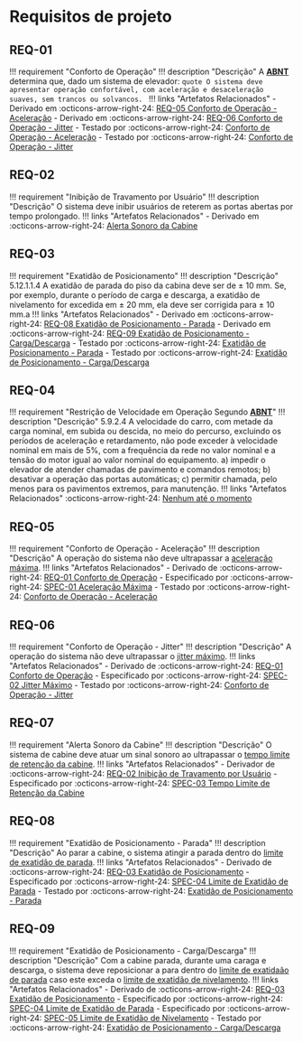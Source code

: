 # Requisitos de projeto

## REQ-01

!!! requirement "Conforto de Operação"
    !!! description "Descrição"
        A <u>__ABNT__</u> determina que, dado um sistema de elevador:
        ```quote
        O sistema deve apresentar operação confortável, com
        aceleração e desaceleração suaves, sem trancos ou solvancos.
        ```
    !!! links "Artefatos Relacionados"
        - Derivado em :octicons-arrow-right-24: [REQ-05 Conforto de Operação - Aceleração](#req-05)
        - Derivado em :octicons-arrow-right-24: [REQ-06 Conforto de Operação - Jitter](#req-06)
        - Testado por :octicons-arrow-right-24: [Conforto de Operação - Aceleração](testcase.md#tcase-01)
        - Testado por :octicons-arrow-right-24: [Conforto de Operação - Jitter](testcase.md#tcase-02)

## REQ-02

!!! requirement "Inibição de Travamento por Usuário"
    !!! description "Descrição"
        O sistema deve inibir usuários de reterem as portas abertas por
        tempo prolongado.
    !!! links "Artefatos Relacionados"
        - Derivado em :octicons-arrow-right-24: [Alerta Sonoro da Cabine](#req-07)

## REQ-03

!!! requirement "Exatidão de Posicionamento"
    !!! description "Descrição"
        5.12.1.1.4 A exatidão de parada do piso da cabina deve
        ser de ± 10 mm. Se, por exemplo, durante o período de
        carga e descarga, a exatidão de nivelamento for excedida
        em ± 20 mm, ela deve ser corrigida para ± 10 mm.a
    !!! links "Artefatos Relacionados"
        - Derivado em :octicons-arrow-right-24: [REQ-08 Exatidão de Posicionamento - Parada](#req-08)
        - Derivado em :octicons-arrow-right-24: [REQ-09 Exatidão de Posicionamento - Carga/Descarga](#req-09)
        - Testado por :octicons-arrow-right-24: [Exatidão de Posicionamento - Parada](testcase.md#tcase-04)
        - Testado por :octicons-arrow-right-24: [Exatidão de Posicionamento - Carga/Descarga](testcase.md#tcase-05)

## REQ-04

!!! requirement "Restrição de Velocidade em Operação Segundo <u>__ABNT__</u>"
    !!! description "Descrição"
        5.9.2.4 A velocidade do carro, com metade da carga
        nominal, em subida ou descida, no meio do percurso,
        excluindo os períodos de aceleração e retardamento, não
        pode exceder à velocidade nominal em mais de 5%, com
        a frequência da rede no valor nominal e a tensão do motor
        igual ao valor nominal do equipamento.
            a) impedir o elevador de atender chamadas de pavimento e comandos remotos;
            b) desativar a operação das portas automáticas;
            c) permitir chamada, pelo menos para os pavimentos
                extremos, para manutenção.
    !!! links "Artefatos Relacionados"
        :octicons-arrow-right-24: [Nenhum até o momento](#req-04)

## REQ-05

!!! requirement "Conforto de Operação - Aceleração"
    !!! description "Descrição"
        A operação do sistema não deve ultrapassar a [aceleração máxima](specifications.md#spec-01).
    !!! links "Artefatos Relacionados"
        - Derivado de :octicons-arrow-right-24: [REQ-01 Conforto de Operação](#req-01)
        - Especificado por :octicons-arrow-right-24: [SPEC-01 Aceleração Máxima](specifications.md#spec-01)
        - Testado por :octicons-arrow-right-24: [Conforto de Operação - Aceleração](testcase.md#tcase-01)

## REQ-06

!!! requirement "Conforto de Operação - Jitter"
    !!! description "Descrição"
        A operação do sistema não deve ultrapassar o [jitter máximo](specifications.md#spec-02).
    !!! links "Artefatos Relacionados"
        - Derivado de :octicons-arrow-right-24: [REQ-01 Conforto de Operação](#req-01)
        - Especificado por :octicons-arrow-right-24: [SPEC-02 Jitter Máximo](specifications.md#spec-02)
        - Testado por :octicons-arrow-right-24: [Conforto de Operação - Jitter](testcase.md#tcase-02)

## REQ-07

!!! requirement "Alerta Sonoro da Cabine"
    !!! description "Descrição"
        O sistema de cabine deve atuar um sinal sonoro ao ultrapassar o 
        [tempo limite de retenção da cabine](specifications.md#spec-03).
    !!! links "Artefatos Relacionados"
        - Derivador de :octicons-arrow-right-24: [REQ-02 Inibição de Travamento por Usuário](#req-02)
        - Especificado por :octicons-arrow-right-24: [SPEC-03 Tempo Limite de Retenção da Cabine](specifications.md#spec-03)

## REQ-08

!!! requirement "Exatidão de Posicionamento - Parada"
    !!! description "Descrição"
        Ao parar a cabine, o sistema atingir a parada dentro do [limite de exatidão de parada](specifications.md#spec-04).
    !!! links "Artefatos Relacionados"
        - Derivado de :octicons-arrow-right-24: [REQ-03 Exatidão de Posicionamento](#req-03)
        - Especificado por :octicons-arrow-right-24:  [SPEC-04 Limite de Exatidão de Parada](specifications.md#spec-04)
        - Testado por :octicons-arrow-right-24: [Exatidão de Posicionamento - Parada](testcase.md#tcase-04)

## REQ-09

!!! requirement "Exatidão de Posicionamento - Carga/Descarga"
    !!! description "Descrição"
        Com a cabine parada, durante uma caraga e descarga, o sistema
        deve reposicionar a para dentro do
        [limite de exatidaão de parada](specifications.md#spec-04) caso
        este exceda o [limite de exatidão de nivelamento](specifications.md#spec-05).
    !!! links "Artefatos Relacionados"
        - Derivado de :octicons-arrow-right-24: [REQ-03 Exatidão de Posicionamento](#req-03)
        - Especificado por :octicons-arrow-right-24:  [SPEC-04 Limite de Exatidão de Parada](specifications.md#spec-04)
        - Especificado por :octicons-arrow-right-24:  [SPEC-05 Limite de Exatidão de Nivelamento](specifications.md#spec-05)
        - Testado por :octicons-arrow-right-24: [Exatidão de Posicionamento - Carga/Descarga](testcase.md#tcase-05)